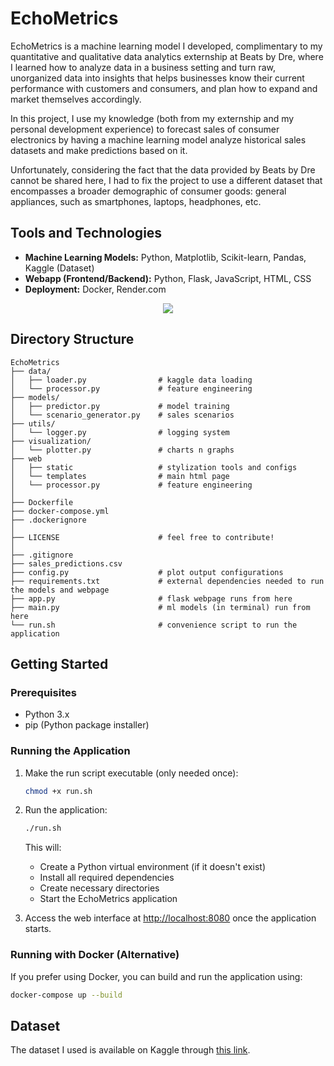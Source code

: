 # EchoMetrics
EchoMetrics is a machine learning model I developed, complimentary to my quantitative and qualitative data analytics externship at Beats by Dre, where I learned how to analyze data in a business setting and turn raw, unorganized data into insights that helps businesses know their current performance with customers and consumers, and plan how to expand and market themselves accordingly.

In this project, I use my knowledge (both from my externship and my personal development experience) to forecast sales of consumer electronics by having a machine learning model analyze historical sales datasets and make predictions based on it.

Unfortunately, considering the fact that the data provided by Beats by Dre cannot be shared here, I had to fix the project to use a different dataset that encompasses a broader demographic of consumer goods: general appliances, such as smartphones, laptops, headphones, etc.

## Tools and Technologies
- **Machine Learning Models:** Python, Matplotlib, Scikit-learn, Pandas, Kaggle (Dataset)
- **Webapp (Frontend/Backend):** Python, Flask, JavaScript, HTML, CSS 
- **Deployment:** Docker, Render.com
<div align="center">
  <img
      src="https://skillicons.dev/icons?i=python,flask,javascript,html,css,docker,scikitlearn"
      class="h-14"
  />
</div>

## Directory Structure
```
EchoMetrics
├── data/
│   ├── loader.py                # kaggle data loading
│   └── processor.py             # feature engineering
├── models/
│   ├── predictor.py             # model training
│   └── scenario_generator.py    # sales scenarios
├── utils/
│   └── logger.py                # logging system
├── visualization/
│   └── plotter.py               # charts n graphs
├── web
│   ├── static                   # stylization tools and configs
│   └── templates                # main html page
│   └── processor.py             # feature engineering
│ 
├── Dockerfile
├── docker-compose.yml
├── .dockerignore
│
├── LICENSE                      # feel free to contribute!
│ 
├── .gitignore
├── sales_predictions.csv
├── config.py                    # plot output configurations
├── requirements.txt             # external dependencies needed to run the models and webpage
├── app.py                       # flask webpage runs from here
├── main.py                      # ml models (in terminal) run from here
└── run.sh                       # convenience script to run the application
```

## Getting Started

### Prerequisites
- Python 3.x
- pip (Python package installer)

### Running the Application
1. Make the run script executable (only needed once):
   ```bash
   chmod +x run.sh
   ```

2. Run the application:
   ```bash
   ./run.sh
   ```

   This will:
   - Create a Python virtual environment (if it doesn't exist)
   - Install all required dependencies
   - Create necessary directories
   - Start the EchoMetrics application

3. Access the web interface at [http://localhost:8080](http://localhost:8080) once the application starts.

### Running with Docker (Alternative)
If you prefer using Docker, you can build and run the application using:
```bash
docker-compose up --build
```

## Dataset
The dataset I used is available on Kaggle through [this link](https://www.kaggle.com/datasets/rabieelkharoua/consumer-electronics-sales-dataset?resource=download).
